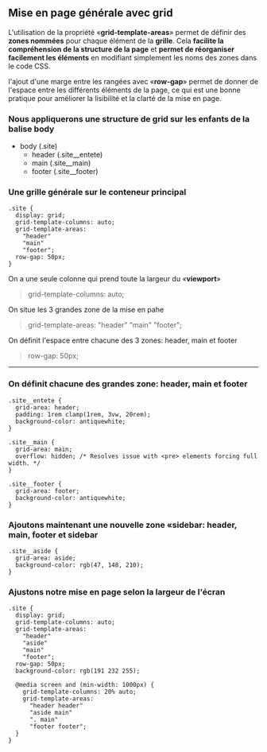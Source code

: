 ## Mise en page générale avec grid

L'utilisation de la propriété «**grid-template-areas**» permet de définir des **zones nommées** pour chaque élément de la **grille**. Cela **facilite la compréhension de la structure de la page** et **permet de réorganiser facilement les éléments** en modifiant simplement les noms des zones dans le code CSS.

l'ajout d'une marge entre les rangées avec «**row-gap**» permet de donner de l'espace entre les différents éléments de la page, ce qui est une bonne pratique pour améliorer la lisibilité et la clarté de la mise en page.

### Nous appliquerons une structure de grid sur les enfants de la balise body

- body (.site)
  - header (.site\_\_entete)
  - main (.site\_\_main)
  - footer (.site\_\_footer)

### Une grille générale sur le conteneur principal

```
.site {
  display: grid;
  grid-template-columns: auto;
  grid-template-areas:
    "header"
    "main"
    "footer";
  row-gap: 50px;
}
```

On a une seule colonne qui prend toute la largeur du «**viewport**»

> grid-template-columns: auto;

On situe les 3 grandes zone de la mise en pahe

> grid-template-areas:
> "header"
> "main"
> "footer";

On définit l'espace entre chacune des 3 zones: header, main et footer

> row-gap: 50px;

---

### On définit chacune des grandes zone: header, main et footer

```
.site__entete {
  grid-area: header;
  padding: 1rem clamp(1rem, 3vw, 20rem);
  background-color: antiquewhite;
}

.site__main {
  grid-area: main;
  overflow: hidden; /* Resolves issue with <pre> elements forcing full width. */
}

.site__footer {
  grid-area: footer;
  background-color: antiquewhite;
}
```

### Ajoutons maintenant une nouvelle zone «sidebar: header, main, footer et sidebar

```
.site__aside {
  grid-area: aside;
  background-color: rgb(47, 148, 210);
}
```

### Ajustons notre mise en page selon la largeur de l'écran

```
.site {
  display: grid;
  grid-template-columns: auto;
  grid-template-areas:
    "header"
    "aside"
    "main"
    "footer";
  row-gap: 50px;
  background-color: rgb(191 232 255);

  @media screen and (min-width: 1000px) {
    grid-template-columns: 20% auto;
    grid-template-areas:
      "header header"
      "aside main"
      ". main"
      "footer footer";
  }
}
```
